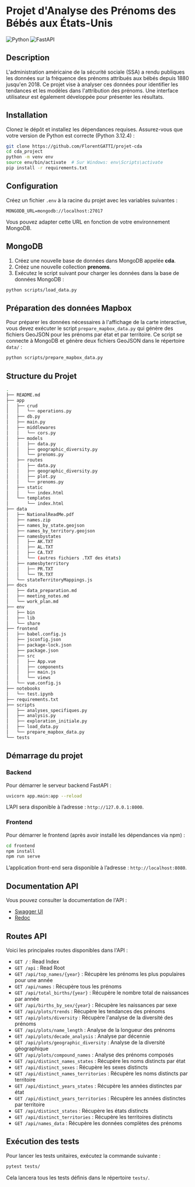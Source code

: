 # Projet d'Analyse des Prénoms des Bébés aux États-Unis

![Python](https://img.shields.io/badge/python-3.12-blue)
![FastAPI](https://img.shields.io/badge/FastAPI-0.85-green)

## Description

L'administration américaine de la sécurité sociale (SSA) a rendu publiques les données sur la fréquence des prénoms attribués aux bébés depuis 1880 jusqu'en 2018. Ce projet vise à analyser ces données pour identifier les tendances et les modèles dans l'attribution des prénoms. Une interface utilisateur est également développée pour présenter les résultats.

## Installation

Clonez le dépôt et installez les dépendances requises. Assurez-vous que votre version de Python est correcte (Python 3.12.4) :

```bash
git clone https://github.com/FlorentGATTI/projet-cda
cd cda_project
python -m venv env
source env/bin/activate  # Sur Windows: env\Scripts\activate
pip install -r requirements.txt
```

## Configuration

Créez un fichier `.env` à la racine du projet avec les variables suivantes :

```
MONGODB_URL=mongodb://localhost:27017
```

Vous pouvez adapter cette URL en fonction de votre environnement MongoDB.

## MongoDB

1. Créez une nouvelle base de données dans MongoDB appelée **cda**.
2. Créez une nouvelle collection **prenoms**.
3. Exécutez le script suivant pour charger les données dans la base de données MongoDB :

```bash
python scripts/load_data.py
```

## Préparation des données Mapbox

Pour préparer les données nécessaires à l'affichage de la carte interactive, vous devez exécuter le script `prepare_mapbox_data.py` qui génère des fichiers GeoJSON pour les prénoms par état et par territoire. Ce script se connecte à MongoDB et génère deux fichiers GeoJSON dans le répertoire `data/` :

```bash
python scripts/prepare_mapbox_data.py
```

## Structure du Projet

```bash
.
├── README.md
├── app
│   ├── crud
│   │   └── operations.py
│   ├── db.py
│   ├── main.py
│   ├── middlewares
│   │   └── cors.py
│   ├── models
│   │   ├── data.py
│   │   ├── geographic_diversity.py
│   │   └── prenoms.py
│   ├── routes
│   │   ├── data.py
│   │   ├── geographic_diversity.py
│   │   ├── plot.py
│   │   └── prenoms.py
│   ├── static
│   │   └── index.html
│   └── templates
│       └── index.html
├── data
│   ├── NationalReadMe.pdf
│   ├── names.zip
│   ├── names_by_state.geojson
│   ├── names_by_territory.geojson
│   ├── namesbystates
│   │   ├── AK.TXT
│   │   ├── AL.TXT
│   │   ├── CA.TXT
│   │   └── (autres fichiers .TXT des états)
│   ├── namesbyterritory
│   │   ├── PR.TXT
│   │   └── TR.TXT
│   └── stateTerritoryMappings.js
├── docs
│   ├── data_preparation.md
│   ├── meeting_notes.md
│   └── work_plan.md
├── env
│   ├── bin
│   ├── lib
│   └── share
├── frontend
│   ├── babel.config.js
│   ├── jsconfig.json
│   ├── package-lock.json
│   ├── package.json
│   ├── src
│   │   ├── App.vue
│   │   ├── components
│   │   ├── main.js
│   │   └── views
│   └── vue.config.js
├── notebooks
│   └── test.ipynb
├── requirements.txt
├── scripts
│   ├── analyses_specifiques.py
│   ├── analysis.py
│   ├── exploration_initiale.py
│   ├── load_data.py
│   └── prepare_mapbox_data.py
└── tests
```

## Démarrage du projet

### Backend

Pour démarrer le serveur backend FastAPI :

```bash
uvicorn app.main:app --reload
```

L’API sera disponible à l’adresse : `http://127.0.0.1:8000`.

### Frontend

Pour démarrer le frontend (après avoir installé les dépendances via npm) :

```bash
cd frontend
npm install
npm run serve
```

L’application front-end sera disponible à l’adresse : `http://localhost:8080`.

## Documentation API

Vous pouvez consulter la documentation de l'API :

- [Swagger UI](http://127.0.0.1:8000/docs)
- [Redoc](http://127.0.0.1:8000/redoc)

## Routes API

Voici les principales routes disponibles dans l'API :

- `GET /` : Read Index
- `GET /api` : Read Root
- `GET /api/top_names/{year}` : Récupère les prénoms les plus populaires pour une année
- `GET /api/names` : Récupère tous les prénoms
- `GET /api/total_births/{year}` : Récupère le nombre total de naissances par année
- `GET /api/births_by_sex/{year}` : Récupère les naissances par sexe
- `GET /api/plots/trends` : Récupère les tendances des prénoms
- `GET /api/plots/diversity` : Récupère l'analyse de la diversité des prénoms
- `GET /api/plots/name_length` : Analyse de la longueur des prénoms
- `GET /api/plots/decade_analysis` : Analyse par décennie
- `GET /api/plots/geographic_diversity` : Analyse de la diversité géographique
- `GET /api/plots/compound_names` : Analyse des prénoms composés
- `GET /api/distinct_names_states` : Récupère les noms distincts par état
- `GET /api/distinct_sexes` : Récupère les sexes distincts
- `GET /api/distinct_names_territories` : Récupère les noms distincts par territoire
- `GET /api/distinct_years_states` : Récupère les années distinctes par état
- `GET /api/distinct_years_territories` : Récupère les années distinctes par territoire
- `GET /api/distinct_states` : Récupère les états distincts
- `GET /api/distinct_territories` : Récupère les territoires distincts
- `GET /api/names_data` : Récupère les données complètes des prénoms

## Exécution des tests

Pour lancer les tests unitaires, exécutez la commande suivante :

```bash
pytest tests/
```

Cela lancera tous les tests définis dans le répertoire `tests/`.
